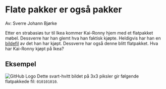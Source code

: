 # Flate pakker er også pakker

Av: Sverre Johann Bjørke

Etter en strabasiøs tur til Ikea kommer Kai-Ronny hjem med et flatpakket møbel. Dessverre har han glemt hva han faktisk kjøpte. Heldigvis har han en [bildefil](https://julekalender.knowit.no/resources/2019-luke03/img.txt) av det han har kjøpt. Dessverre har også denne blitt flatpakket. Hva har Kai-Ronny kjøpt på Ikea?

## Eksempel

![GitHub Logo](https://julekalender.knowit.no/resources/2019-luke03/example.png)
Dette svart-hvitt bildet på 3x3 piksler gir følgende flatpakkede fil: `010101010`.